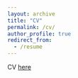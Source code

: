 ```yaml
---
layout: archive
title: "CV"
permalink: /cv/
author_profile: true
redirect_from:
  - /resume
---
```

CV [here](https://lmaldona.github.io/CV_082025.pdf)
